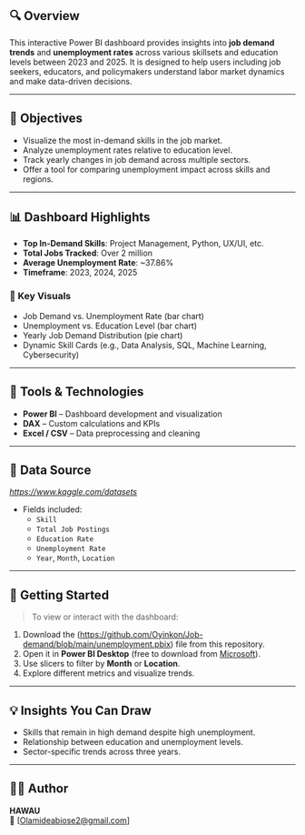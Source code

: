
## 🔍 Overview

This interactive Power BI dashboard provides insights into **job demand trends** and **unemployment rates** across various skillsets and education levels between 2023 and 2025. It is designed to help users  including job seekers, educators, and policymakers understand labor market dynamics and make data-driven decisions.

---

## 🎯 Objectives

- Visualize the most in-demand skills in the job market.
- Analyze unemployment rates relative to education level.
- Track yearly changes in job demand across multiple sectors.
- Offer a tool for comparing unemployment impact across skills and regions.

---

## 📊 Dashboard Highlights

- **Top In-Demand Skills**: Project Management, Python,  UX/UI, etc.
- **Total Jobs Tracked**: Over 2 million
- **Average Unemployment Rate**: ~37.86%
- **Timeframe**: 2023, 2024, 2025

### 🔸 Key Visuals
- Job Demand vs. Unemployment Rate (bar chart)
- Unemployment vs. Education Level (bar chart)
- Yearly Job Demand Distribution (pie chart)
- Dynamic Skill Cards (e.g., Data Analysis, SQL, Machine Learning, Cybersecurity)

---

## 🧰 Tools & Technologies

- **Power BI** – Dashboard development and visualization
- **DAX** – Custom calculations and KPIs
- **Excel / CSV** – Data preprocessing and cleaning

---

## 📂 Data Source

*https://www.kaggle.com/datasets*

- Fields included:
  - `Skill`
  - `Total Job Postings`
  - `Education Rate`
  - `Unemployment Rate`
  - `Year`, `Month`, `Location`

---

## 🚀 Getting Started

> To view or interact with the dashboard:

1. Download the (https://github.com/Oyinkon/Job-demand/blob/main/unemployment.pbix) file from this repository.
2. Open it in **Power BI Desktop** (free to download from [Microsoft](https://powerbi.microsoft.com/desktop/)).
3. Use slicers to filter by **Month** or **Location**.
4. Explore different metrics and visualize trends.

---

## 💡 Insights You Can Draw

- Skills that remain in high demand despite high unemployment.
- Relationship between education and unemployment levels.
- Sector-specific trends across three years.

---



## 🧑‍💻 Author

**HAWAU**  
📧 [Olamideabiose2@gmail.com]  
